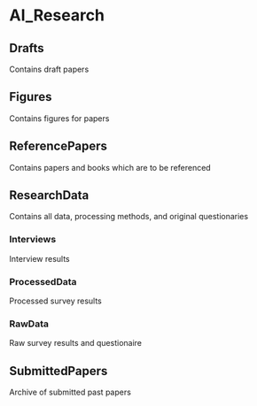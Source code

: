 # AI_Research

## Drafts
Contains draft papers

## Figures 
Contains figures for papers

## ReferencePapers
Contains papers and books which are to be referenced 

## ResearchData
Contains all data, processing methods, and original questionaries
### Interviews
Interview results

### ProcessedData
Processed survey results

### RawData
Raw survey results and questionaire

## SubmittedPapers
Archive of submitted past papers
